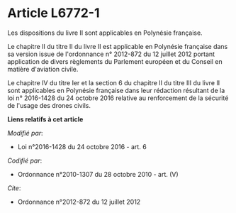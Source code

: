 # Article L6772-1

Les dispositions du livre II sont applicables en Polynésie française. 

Le chapitre II du titre II du livre II est applicable en Polynésie française dans sa version issue de l'ordonnance n°
2012-872 du 12 juillet 2012 portant application de divers règlements du Parlement européen et du Conseil en matière
d'aviation civile.

Le  chapitre IV du titre Ier et la section 6 du chapitre II du titre III du  livre II sont applicables en Polynésie française
dans leur rédaction  résultant de la loi n° 2016-1428 du 24 octobre 2016 relative au renforcement de la sécurité de l'usage
des drones civils.

**Liens relatifs à cet article**

_Modifié par_:

  - Loi n°2016-1428 du 24 octobre 2016 - art. 6

_Codifié par_:

  - Ordonnance n°2010-1307 du 28 octobre 2010 - art. (V)

_Cite_:

  - Ordonnance n°2012-872 du 12 juillet 2012
